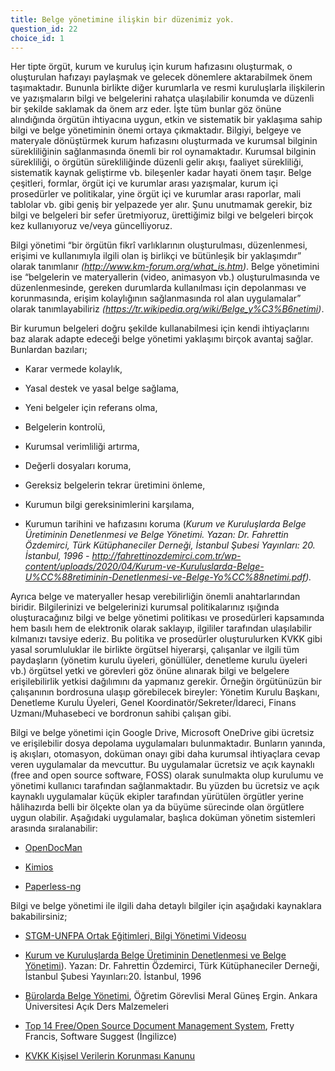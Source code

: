 ```yaml
---
title: Belge yönetimine ilişkin bir düzenimiz yok.
question_id: 22
choice_id: 1
---
```

Her tipte örgüt, kurum ve kuruluş için kurum hafızasını oluşturmak, o oluşturulan hafızayı paylaşmak ve gelecek dönemlere aktarabilmek önem taşımaktadır. Bununla birlikte diğer kurumlarla ve resmi kuruluşlarla ilişkilerin ve yazışmaların bilgi ve belgelerini rahatça ulaşılabilir konumda ve düzenli bir şekilde saklamak da önem arz eder. İşte tüm bunlar göz önüne alındığında örgütün ihtiyacına uygun, etkin ve sistematik bir yaklaşıma sahip bilgi ve belge yönetiminin önemi ortaya çıkmaktadır. Bilgiyi, belgeye ve materyale dönüştürmek kurum hafızasını oluşturmada ve kurumsal bilginin sürekliliğinin sağlanmasında önemli bir rol oynamaktadır. Kurumsal bilginin sürekliliği, o örgütün sürekliliğinde düzenli gelir akışı, faaliyet sürekliliği, sistematik kaynak geliştirme vb. bileşenler kadar hayati önem taşır. Belge çeşitleri, formlar, örgüt içi ve kurumlar arası yazışmalar, kurum içi prosedürler ve politikalar, yine örgüt içi ve kurumlar arası raporlar, mali tablolar vb. gibi geniş bir yelpazede yer alır. Şunu unutmamak gerekir, biz bilgi ve belgeleri bir sefer üretmiyoruz, ürettiğimiz bilgi ve belgeleri birçok kez kullanıyoruz ve/veya güncelliyoruz.

Bilgi yönetimi “bir örgütün fikrî varlıklarının oluşturulması, düzenlenmesi, erişimi ve kullanımıyla ilgili olan iş birlikçi ve bütünleşik bir yaklaşımdır” olarak tanımlanır *(http://www.km-forum.org/what_is.htm)*. Belge yönetimini ise “belgelerin ve materyallerin (video, animasyon vb.) oluşturulmasında ve düzenlenmesinde, gereken durumlarda kullanılması için depolanması ve korunmasında, erişim kolaylığının sağlanmasında rol alan uygulamalar” olarak tanımlayabiliriz *(https://tr.wikipedia.org/wiki/Belge_y%C3%B6netimi)*.

Bir kurumun belgeleri doğru şekilde kullanabilmesi için kendi ihtiyaçlarını baz alarak adapte edeceği belge yönetimi yaklaşımı birçok avantaj sağlar. Bunlardan bazıları;

- Karar vermede kolaylık,

- Yasal destek ve yasal belge sağlama,

- Yeni belgeler için referans olma,

- Belgelerin kontrolü,

- Kurumsal verimliliği artırma,

- Değerli dosyaları koruma,

- Gereksiz belgelerin tekrar üretimini önleme,

- Kurumun bilgi gereksinimlerini karşılama,

- Kurumun tarihini ve hafızasını koruma (*Kurum ve Kuruluşlarda Belge Üretiminin Denetlenmesi ve Belge Yönetimi. Yazan: Dr. Fahrettin Özdemirci, Türk Kütüphaneciler Derneği, İstanbul Şubesi Yayınları: 20. İstanbul, 1996 - http://fahrettinozdemirci.com.tr/wp-content/uploads/2020/04/Kurum-ve-Kuruluslarda-Belge-U%CC%88retiminin-Denetlenmesi-ve-Belge-Yo%CC%88netimi.pdf).*

Ayrıca belge ve materyaller hesap verebilirliğin önemli anahtarlarından biridir. Bilgilerinizi ve belgelerinizi kurumsal politikalarınız ışığında oluşturacağınız bilgi ve belge yönetimi politikası ve prosedürleri kapsamında hem basılı hem de elektronik olarak saklayıp, ilgililer tarafından ulaşılabilir kılmanızı tavsiye ederiz. Bu politika ve prosedürler oluşturulurken KVKK gibi yasal sorumluluklar ile birlikte örgütsel hiyerarşi, çalışanlar ve ilgili tüm paydaşların (yönetim kurulu üyeleri, gönüllüler, denetleme kurulu üyeleri vb.) örgütsel yetki ve görevleri göz önüne alınarak bilgi ve belgelere erişilebilirlik yetkisi dağılımını da yapmanız gerekir. Örneğin örgütünüzün bir çalışanının bordrosuna ulaşıp görebilecek bireyler: Yönetim Kurulu Başkanı, Denetleme Kurulu Üyeleri, Genel Koordinatör/Sekreter/İdareci, Finans Uzmanı/Muhasebeci ve bordronun sahibi çalışan gibi.

Bilgi ve belge yönetimi için Google Drive, Microsoft OneDrive gibi ücretsiz ve erişilebilir dosya depolama uygulamaları bulunmaktadır. Bunların yanında, iş akışları, otomasyon, doküman onayı gibi daha kurumsal ihtiyaçlara cevap veren uygulamalar da mevcuttur. Bu uygulamalar ücretsiz ve açık kaynaklı (free and open source software, FOSS) olarak sunulmakta olup kurulumu ve yönetimi kullanıcı tarafından sağlanmaktadır. Bu yüzden bu ücretsiz ve açık kaynaklı uygulamalar küçük ekipler tarafından yürütülen örgütler yerine hâlihazırda belli bir ölçekte olan ya da büyüme sürecinde olan örgütlere uygun olabilir. Aşağıdaki uygulamalar, başlıca doküman yönetim sistemleri arasında sıralanabilir:

- [<u>OpenDocMan</u>](https://www.opendocman.com/)

- [<u>Kimios</u>](https://www.kimios.com/)

- [<u>Paperless-ng</u>](https://paperless-ng.readthedocs.io/en/latest/)

Bilgi ve belge yönetimi ile ilgili daha detaylı bilgiler için aşağıdaki kaynaklara bakabilirsiniz;

- [<u>STGM-UNFPA Ortak Eğitimleri, Bilgi Yönetimi Videosu</u>](https://www.youtube.com/watch?v=tlcphin7H3o&list=PLNNUSz3jzVL64sskDhRNadAhwPdVsD14-&index=7)

- [<u>Kurum ve Kuruluşlarda Belge Üretiminin Denetlenmesi ve Belge Yönetimi</u>](http://fahrettinozdemirci.com.tr/wp-content/uploads/2020/04/Kurum-ve-Kuruluslarda-Belge-U%CC%88retiminin-Denetlenmesi-ve-Belge-Yo%CC%88netimi.pdf)). Yazan: Dr. Fahrettin Özdemirci, Türk Kütüphaneciler Derneği, İstanbul Şubesi Yayınları:20. İstanbul, 1996

- [<u>Bürolarda Belge Yönetimi</u>](https://acikders.ankara.edu.tr/pluginfile.php/27061/mod_resource/content/2/2.B%C3%9CROLARDA%20BELGE%20Y%C3%96NET%C4%B0M%C4%B0.pdf), Öğretim Görevlisi Meral Güneş Ergin. Ankara Üniversitesi Açık Ders Malzemeleri

- [<u>Top 14 Free/Open Source Document Management System</u>](https://www.softwaresuggest.com/blog/free-open-source-document-management-system/), Fretty Francis, Software Suggest (İngilizce)

- [<u>KVKK Kişisel Verilerin Korunması Kanunu</u>](https://www.mevzuat.gov.tr/mevzuat?MevzuatNo=6698&MevzuatTur=1&MevzuatTertip=5)

